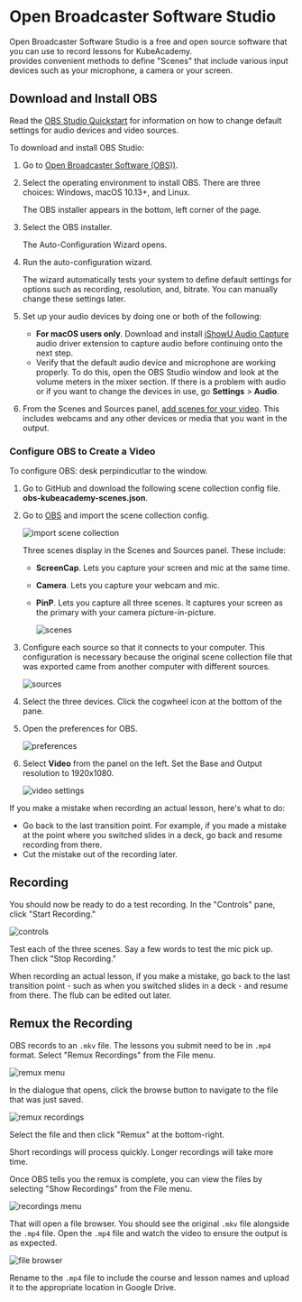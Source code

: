 # Open Broadcaster Software Studio

Open Broadcaster Software Studio is a free and open source software that you can use to record lessons for KubeAcademy.  
provides convenient methods to define "Scenes" that include various input devices such as your microphone, a camera or your screen.

## Download and Install OBS

Read the [OBS Studio Quickstart](https://obsproject.com/wiki/OBS-Studio-Quickstart) for information on how to change default settings for audio devices and video sources. 

To download and install OBS Studio:

1. Go to [Open Broadcaster Software (OBS))](https://obsproject.com/).
2. Select the operating environment to install OBS. There are three choices: Windows, macOS 10.13+, and Linux.

   The OBS installer appears in the bottom, left corner of the page.

3. Select the OBS installer.

   The Auto-Configuration Wizard opens.

4. Run the auto-configuration wizard.
   
   The wizard automatically tests your system to define default settings for options such as recording, resolution, and, bitrate. You can manually change these settings later. 

5. Set up your audio devices by doing one or both of the following:
   
   - **For macOS users only**. Download and install [iShowU Audio Capture](https://obsproject.com/forum/resources/os-x-capture-audio-with-ishowu-audio-capture.505/) audio driver extension to capture audio before continuing onto the next step.
   - Verify that the default audio device and microphone are working properly. To do this, open the OBS Studio window and look at the volume meters in the mixer section. If there is a problem with audio or if you want to change the devices in use, go **Settings** > **Audio**.

6. From the Scenes and Sources panel, [add scenes for your video](https://obsproject.com/wiki/OBS-Studio-Overview#scenes-and-sources). This includes webcams and any other devices or media that you want in the output. 

### Configure OBS to Create a Video

To configure OBS: desk perpindicutlar to the window.

1. Go to GitHub and download the following scene collection config file.
   **obs-kubeacademy-scenes.json**.

2. Go to [OBS](https://obsproject.com/) and import the scene collection config.

   ![import scene collection](images/import-scene-collection.png)

   Three scenes display in the Scenes and Sources panel. These include: 
   
   - **ScreenCap**. Lets you capture your screen and mic at the same time.
   - **Camera**. Lets you capture your webcam and mic.
   - **PinP**. Lets you capture all three scenes. It captures your screen as the primary with your camera picture-in-picture.

     ![scenes](recording/images/scenes.png)
   
3. Configure each source so that it connects to your computer. This configuration is necessary because the original scene collection file that was exported came from another computer with different sources.

   ![sources](recording/images/sources.png)

4. Select the three devices. Click the cogwheel icon at the bottom of the pane. 

5. Open the preferences for OBS.

   ![preferences](recording/images/preferences.png)

6. Select **Video** from the panel on the left. Set the Base and Output resolution to 1920x1080.

   ![video settings](recording/images/video-settings.png)

If you make a mistake when recording an actual lesson, here's what to do:
  - Go back to the last transition point. For example, if you made a mistake at the point where you switched slides in a deck, go back and resume recording from there.  
  - Cut the mistake out of the recording later.

## Recording

You should now be ready to do a test recording.  In the "Controls" pane, click "Start Recording."

![controls](images/controls.png)

Test each of the three scenes.  Say a few words to test the mic pick up.  Then click "Stop Recording."

When recording an actual lesson, if you make a mistake, go back to the last transition point - such as when you switched slides in a deck - and resume from there.  The flub can be edited out later.

## Remux the Recording

OBS records to an `.mkv` file.  The lessons you submit need to be in `.mp4` format.  Select "Remux Recordings" from the File menu.

![remux menu](images/remux-menu.png)

In the dialogue that opens, click the browse button to navigate to the file that was just saved.

![remux recordings](images/remux-recordings.png)

Select the file and then click "Remux" at the bottom-right.

Short recordings will process quickly.  Longer recordings will take more time.

Once OBS tells you the remux is complete, you can view the files by selecting "Show Recordings" from the File menu.

![recordings menu](images/recordings-menu.png)

That will open a file browser.  You should see the original `.mkv` file alongside the `.mp4` file.  Open the `.mp4` file and watch the video to ensure the output is as expected.

![file browser](images/file-browser.png)

Rename to the `.mp4` file to include the course and lesson names and upload it to the appropriate location in  Google Drive.

